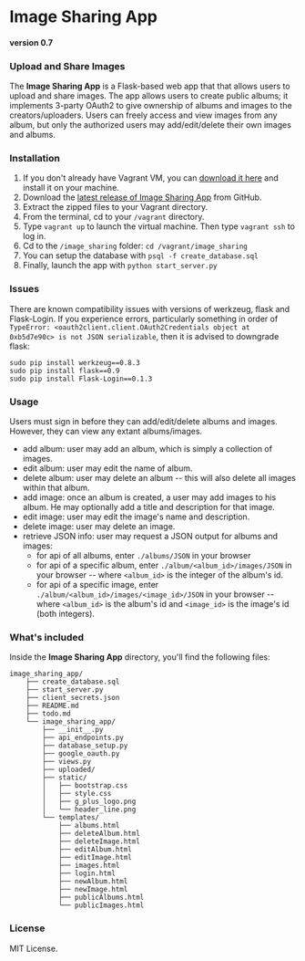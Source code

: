 # Image Sharing App

#### version 0.7

### Upload and Share Images
The **Image Sharing App** is a Flask-based web app that that allows users to upload and share images. The app allows users to create public albums; it implements 3-party OAuth2 to give ownership of albums and images to the creators/uploaders. Users can freely access and view images from any album, but only the authorized users may add/edit/delete their own images and albums.

### Installation
1. If you don't already have Vagrant VM, you can [download it here](https://www.virtualbox.org/wiki/Downloads) and install it on your machine.
2. Download the [latest release of Image Sharing App](https://github.com/Ogodei/Image-Sharing-App/archive/master.zip) from GitHub.
3. Extract the zipped files to your Vagrant directory.
4. From the terminal, cd to your `/vagrant` directory.
5. Type `vagrant up` to launch the virtual machine. Then type `vagrant ssh` to log in.
6. Cd to the `/image_sharing` folder: `cd /vagrant/image_sharing`
7. You can setup the database with `psql -f create_database.sql`
8. Finally, launch the app with `python start_server.py`

### Issues
There are known compatibility issues with versions of werkzeug, flask and Flask-Login. If you experience errors, particularly something in order of `TypeError: <oauth2client.client.OAuth2Credentials object at 0xb5d7e90c> is not JSON serializable`, then it is advised to downgrade flask:
```
sudo pip install werkzeug==0.8.3
sudo pip install flask==0.9
sudo pip install Flask-Login==0.1.3
```

### Usage
Users must sign in before they can add/edit/delete albums and images. However, they can view any extant albums/images.

- add album: user may add an album, which is simply a collection of images.
- edit album: user may edit the name of album.
- delete album: user may delete an album -- this will also delete all images
    within that album.
- add image: once an album is created, a user may add images to his album.
    He may optionally add a title and description for that image.
- edit image: user may edit the image's name and description.
- delete image: user may delete an image.
- retrieve JSON info: user may request a JSON output for albums and images:
    - for api of all albums, enter `./albums/JSON` in your browser
    - for api of a specific album, enter `./album/<album_id>/images/JSON` in your browser -- where `<album_id>` is the integer of the album's id.
    - for api of a specific image, enter `./album/<album_id>/images/<image_id>/JSON` in your browser -- where `<album_id>` is the album's id and `<image_id>` is the image's id (both integers).


### What's included
Inside the **Image Sharing App** directory, you'll find the following files:
```
image_sharing_app/
    ├── create_database.sql
    ├── start_server.py
    ├── client_secrets.json
    ├── README.md
    ├── todo.md
    └── image_sharing_app/
        ├── __init__.py
        ├── api_endpoints.py
        ├── database_setup.py
        ├── google_oauth.py
        ├── views.py
        ├── uploaded/
        ├── static/
        │   ├── bootstrap.css
        │   ├── style.css
        │   ├── g_plus_logo.png
        │   └── header_line.png
        └── templates/
            ├── albums.html
            ├── deleteAlbum.html
            ├── deleteImage.html
            ├── editAlbum.html
            ├── editImage.html
            ├── images.html
            ├── login.html
            ├── newAlbum.html
            ├── newImage.html
            ├── publicAlbums.html
            └── publicImages.html
```

### License
MIT License.
